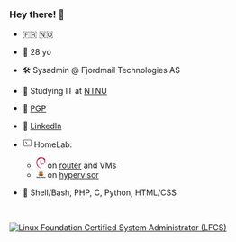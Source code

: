 ### Hey there! 👋

- 🇫🇷 🇳🇴
- 👨 28 yo
- 🛠️ Sysadmin @ Fjordmail Technologies AS
- 📕 Studying IT at [NTNU](https://www.ntnu.no/studier/bdigsec)
- 🔑 [PGP](https://www.karlsen.fr/public.asc)
- 🔗 [LinkedIn](https://linkedin.com/in/sebastka)
- <a href="#"><img src="terminal.png" title="HomeLab" alt="HomeLab" width="16"></a> HomeLab:
  - <a href="#"><img src="debian.svg" title="Debian" alt="Debian" width="16"></a> on [router](# "Protectli FW6D") and VMs
  - <a href="#"><img src="pve.png" title="Proxmox Virtual Environment" alt="Proxmox Virtual Environment" width="16"></a> on [hypervisor](# "Dell Poweredge T420")

- 🦜 Shell/Bash, PHP, C, Python, HTML/CSS

<br>

<a href="https://www.credly.com/badges/b68e5421-d508-426c-bed0-a5714b1a45c7/public_url"><img title="Linux Foundation Certified System Administrator (LFCS)" alt="Linux Foundation Certified System Administrator (LFCS)" width="12%" src="https://user-images.githubusercontent.com/35309144/123517842-90a9ea00-d6a3-11eb-908a-89fc82703731.png"/></a>

<!--
**sebastka/sebastka** is a ✨ _special_ ✨ repository because its `README.md` (this file) appears on your GitHub profile.

Here are some ideas to get you started:

- 🔭 I’m currently working on ...
- 🌱 I’m currently learning ...
- 👯 I’m looking to collaborate on ...
- 🤔 I’m looking for help with ...
- 💬 Ask me about ...
- 📫 How to reach me: ...
- 😄 Pronouns: ...
- ⚡ Fun fact: ...
-->
